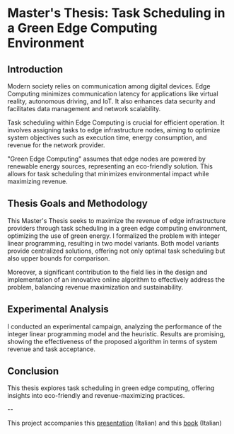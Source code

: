 # Master's Thesis: Task Scheduling in a Green Edge Computing Environment

## Introduction

Modern society relies on communication among digital devices. Edge Computing minimizes communication latency for applications like virtual reality, autonomous driving, and IoT. It also enhances data security and facilitates data management and network scalability.

Task scheduling within Edge Computing is crucial for efficient operation. It involves assigning tasks to edge infrastructure nodes, aiming to optimize system objectives such as execution time, energy consumption, and revenue for the network provider.

"Green Edge Computing" assumes that edge nodes are powered by renewable energy sources, representing an eco-friendly solution. This allows for task scheduling that minimizes environmental impact while maximizing revenue.

## Thesis Goals and Methodology

This Master's Thesis seeks to maximize the revenue of edge infrastructure providers through task scheduling in a green edge computing environment, optimizing the use of green energy. I formalized the problem with integer linear programming, resulting in two model variants. Both model variants provide centralized solutions, offering not only optimal task scheduling but also upper bounds for comparison.

Moreover, a significant contribution to the field lies in the design and implementation of an innovative online algorithm to effectively address the problem, balancing revenue maximization and sustainability.

## Experimental Analysis

I conducted an experimental campaign, analyzing the performance of the integer linear programming model and the heuristic. Results are promising, showing the effectiveness of the proposed algorithm in terms of system revenue and task acceptance.

## Conclusion

This thesis explores task scheduling in green edge computing, offering insights into eco-friendly and revenue-maximizing practices.

--

This project accompanies this [presentation](presentation.pdf) (Italian) and this [book](thesis.pdf) (Italian)
